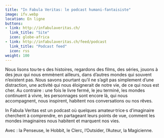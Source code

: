 ```yaml
---
title: "In Fabula Veritas: le podcast humani-fantaisiste"
image: ifv.webp
location: En ligne
buttons:
- link: http://infabulaveritas.ch/
  link_title: "Site"
  icon: globe-africa
- link: http://infabulaveritas.ch/feed/podcast
  link_title: "Podcast feed"
  icon: rss
weight: 100
---
```


Nous lisons tou·te·s des histoires, regardons des films, des séries, jouons à des jeux qui nous emmènent ailleurs, dans d’autres mondes qui souvent n’existent pas. Nous savons pourtant qu’il ne s’agit pas simplement d’une distraction, une activité qui nous éloignerait de notre vie, de ce qui nous est cher. Au contraire : une fois le livre fermé, le jeu terminé, les mondes continuent à vivre, les personnages sont encore là, qui nous accompagnent, nous inspirent, habitent nos conversations ou nos rêves.

In Fabula Veritas est un podcast où quelques amateur·trice·s d’imaginaire cherchent à comprendre, en partageant leurs points de vue, comment les mondes imaginaires nous habitent et marquent nos vies. 

Avec : la Penseuse, le Hobbit, le Clerc, l’Outsider, l’Auteur, la Magicienne.